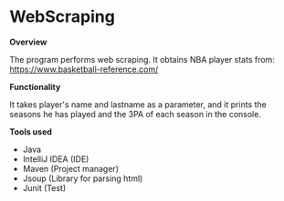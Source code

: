 # WebScraping

**Overview**

The program performs web scraping. It obtains NBA player stats from: https://www.basketball-reference.com/

**Functionality**

It takes player's name and lastname as a parameter, and it prints the seasons he has played and the 3PA of each season in the console.

**Tools used**
* Java
* IntelliJ IDEA (IDE)
* Maven (Project manager)
* Jsoup (Library for parsing html)
* Junit (Test)
